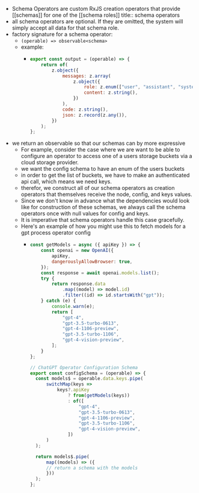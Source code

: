 - Schema Operators are custom RxJS creation operators that provide [[schemas]] for one of the [[schema roles]]
  title:: schema operators
- all schema operators are optional. If they are omitted, the system will simply accept all data for that schema role.
- factory signature for a schema operator:
	- `(operable) => observable<schema>`
	- example:
		- ```javascript
		  export const output = (operable) => {
		      return of(
		          z.object({
		              messages: z.array(
		                  z.object({
		                      role: z.enum(["user", "assistant", "system"]),
		                      content: z.string(),
		                  })
		              ),
		              code: z.string(),
		              json: z.record(z.any()),
		          })
		      );
		  };
		  ```
- we return an observable so that our schemas can by more expressive
	- For example, consider the case where we are want to be able to configure an operator to access one of a users storage buckets via a cloud storage provider.
	- we want the config schema to have an enum of the users buckets
	- in order to get the list of buckets, we have to make an authenticated api call, which means we need keys.
	- therefor, we construct all of our schema operators as creation operators that themselves receive the node, config, and keys values.
	- Since we don't know in advance what the dependencies would look like for construction of these schemas, we always call the schema operators once with null values for config and keys.
	- It is imperative that schema operators handle this case gracefully.
	- Here's an example of how you might use this to fetch models for a gpt process operator config
		- ```javascript
		  const getModels = async ({ apiKey }) => {
		      const openai = new OpenAI({
		          apiKey,
		          dangerouslyAllowBrowser: true,
		      });
		      const response = await openai.models.list();
		      try {
		          return response.data
		              .map((model) => model.id)
		              .filter((id) => id.startsWith("gpt"));
		      } catch (e) {
		          console.warn(e);
		          return [
		              "gpt-4",
		              "gpt-3.5-turbo-0613",
		              "gpt-4-1106-preview",
		              "gpt-3.5-turbo-1106",
		              "gpt-4-vision-preview",
		          ];
		      }
		  };
		  
		  // ChatGPT Operator Configuration Schema
		  export const configSchema = (operable) => {
		    const models$ = operable.data.keys.pipe(
		        switchMap(keys => 
		            keys?.apiKey
		                ? from(getModels(keys))
		                : of([
		                    "gpt-4",
		                    "gpt-3.5-turbo-0613",
		                    "gpt-4-1106-preview",
		                    "gpt-3.5-turbo-1106",
		                    "gpt-4-vision-preview",
		                ])
		        )
		    );
		  
		    return models$.pipe(
		        map((models) => ({
		        // return a schema with the models
		        }))
		    );
		  };
		  ```